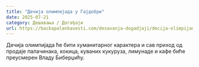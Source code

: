 ```yaml
---
title: "Дечија олимпијада у Гајдобри"
date: 2025-07-21
category: Дешавања / Догађаји
url: https://backapalankavesti.com/desavanja-dogadjaji/decija-olimpijada-u-gajdobri/
---
```


Дечија олимпијада ће бити хуманитарног карактера и сав приход од продаје палачинака, кокица, куваних кукуруза, лимунаде и кафе биће преусмерен
Владу Биберџићу.
